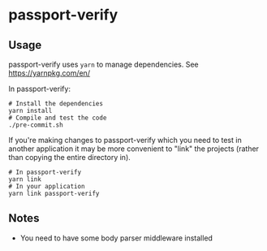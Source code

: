 passport-verify
===============

Usage
-----

passport-verify uses `yarn` to manage dependencies. See https://yarnpkg.com/en/

In passport-verify:

```
# Install the dependencies
yarn install
# Compile and test the code
./pre-commit.sh
```

If you're making changes to passport-verify which you need to test in another application
it may be more convenient to "link" the projects (rather than copying the entire directory in).


```
# In passport-verify
yarn link
# In your application
yarn link passport-verify
```

Notes
-----

* You need to have some body parser middleware installed
